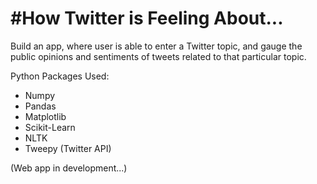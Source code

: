 # #How Twitter is Feeling About...

Build an app, where user is able to enter a Twitter topic, and gauge the public opinions and sentiments of tweets related to that particular topic.

Python Packages Used:
- Numpy
- Pandas
- Matplotlib
- Scikit-Learn
- NLTK
- Tweepy (Twitter API)

(Web app in development...)
